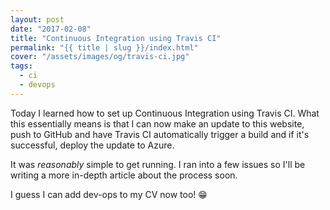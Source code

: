 ```yaml
---
layout: post
date: "2017-02-08"
title: "Continuous Integration using Travis CI"
permalink: "{{ title | slug }}/index.html"
cover: "/assets/images/og/travis-ci.jpg"
tags:
  - ci
  - devops
---
```


Today I learned how to set up Continuous Integration using Travis CI. What this essentially means is that I can now make an update to this website, push to GitHub and have Travis CI automatically trigger a build and if it's successful, deploy the update to Azure.

It was _reasonably_ simple to get running. I ran into a few issues so I'll be writing a more in-depth article about the process soon.

I guess I can add dev-ops to my CV now too! 😁
